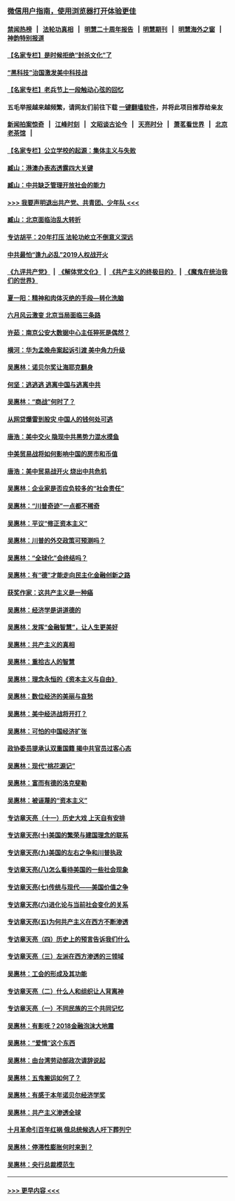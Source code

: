 ### [微信用户指南，使用浏览器打开体验更佳](https://github.com/gfw-breaker/banned-news1/blob/master/indexes/wechat-guide.md?t=0)
#### [禁闻热榜](热点新闻.md?t=0)  &nbsp;&nbsp;|&nbsp;&nbsp; [法轮功真相](https://github.com/gfw-breaker/truth/blob/master/README.md?t=0) &nbsp;&nbsp;|&nbsp;&nbsp; [明慧二十周年报告](https://github.com/gfw-breaker/mh-reports/blob/master/README.md?t=0) &nbsp;&nbsp;|&nbsp;&nbsp;[明慧期刊](https://github.com/gfw-breaker/mh-qikan) &nbsp;&nbsp;|&nbsp;&nbsp; [明慧海外之窗](https://github.com/gfw-breaker/mh-news/blob/master/README.md?t=0) &nbsp;&nbsp;|&nbsp;&nbsp; [神韵特别报道](https://github.com/gfw-breaker/mh-news/blob/master/shenyun.md?t=0)
#### [【名家专栏】是时候拒绝“封杀文化”了](../pages/nsc423/n11814093.md?t=02122202) 
#### [“黑科技”治国激发美中科技战](../pages/nsc423/n11638056.md?t=02122202) 
#### [【名家专栏】老兵节上一段触动心弦的回忆](../pages/nsc423/n11646016.md?t=02122202) 
#### 五毛举报越来越频繁，请网友们前往下载 [一键翻墙软件](https://github.com/gfw-breaker/ssr-accounts)，并将此项目推荐给亲友
#### [新闻拍案惊奇](https://github.com/gfw-breaker/banned-news1/blob/master/pages/link4.md) &nbsp;&nbsp;|&nbsp;&nbsp; [江峰时刻](https://github.com/gfw-breaker/banned-news1/blob/master/pages/link4.md) &nbsp;&nbsp;|&nbsp;&nbsp; [文昭谈古论今](https://github.com/gfw-breaker/banned-news1/blob/master/pages/link4.md) &nbsp;&nbsp;|&nbsp;&nbsp; [天亮时分](https://github.com/gfw-breaker/banned-news1/blob/master/pages/link4.md) &nbsp;&nbsp;|&nbsp;&nbsp; [萧茗看世界](https://github.com/gfw-breaker/banned-news1/blob/master/pages/link4.md) &nbsp;&nbsp;|&nbsp;&nbsp; [北京老茶馆](https://github.com/gfw-breaker/banned-news1/blob/master/pages/link4.md) &nbsp;&nbsp;|&nbsp;&nbsp; 
#### [【名家专栏】公立学校的起源：集体主义与失败](../pages/nsc423/n11601833.md?t=02122202) 
#### [臧山：港澳办表态透露四大关键](../pages/nsc423/n11421628.md?t=02122202) 
#### [臧山：中共缺乏管理开放社会的能力](../pages/nsc423/n11407457.md?t=02122202) 
#### [>>> 我要声明退出共产党、共青团、少年队 <<<](https://github.com/begood0513/goodnews/blob/master/quit/letter.md) 
#### [臧山：北京面临治乱大转折](../pages/nsc423/n11406895.md?t=02122202) 
#### [专访胡平：20年打压 法轮功屹立不倒意义深远](../pages/nsc423/n11398800.md?t=02122202) 
#### [中共最怕“逢九必乱”2019人权战开火](../pages/nsc423/n11385248.md?t=02122202) 
#### [《九评共产党》](https://github.com/begood0513/9ping.md/blob/master/README.md) &nbsp;|&nbsp; [《解体党文化》](../../../../jtdwh.md/blob/master/README.md)  &nbsp;|&nbsp; [《共产主义的终极目的》](../../../../gczydzjmd.md/blob/master/README.md) &nbsp;|&nbsp; [《魔鬼在统治我们的世界》](../../../../mgztzwmdsj.md/blob/master/README.md) 
#### [夏一阳：精神和肉体灭绝的手段—转化洗脑](../pages/nsc423/n11368250.md?t=02122202) 
#### [六月风云激变 北京当局面临三条路](../pages/nsc423/n11313668.md?t=02122202) 
#### [许茹：南京公安大数据中心主任猝死是偶然？](../pages/nsc423/n11064744.md?t=02122202) 
#### [横河：华为孟晚舟案起诉引渡 美中角力升级](../pages/nsc423/n11027230.md?t=02122202) 
#### [吴惠林：诺贝尔奖让海耶克翻身](../pages/nsc423/n10890049.md?t=02122202) 
#### [何坚：逃逃逃 逃离中国与逃离中共](../pages/nsc423/n10592891.md?t=02122202) 
#### [吴惠林：“商战”何时了？](../pages/nsc423/n10573558.md?t=02122202) 
#### [从网贷爆雷到股灾 中国人的钱何处可逃](../pages/nsc423/n10572800.md?t=02122202) 
#### [唐浩：美中交火 隐现中共黑势力混水摸鱼](../pages/nsc423/n10544040.md?t=02122202) 
#### [中美贸易战将如何影响中国的房市和币值](../pages/nsc423/n10543697.md?t=02122202) 
#### [唐浩：美中贸易战开火 烧出中共危机](../pages/nsc423/n10540126.md?t=02122202) 
#### [吴惠林：企业家是否应负较多的“社会责任”](../pages/nsc423/n10535022.md?t=02122202) 
#### [吴惠林：“川普奇迹”一点都不稀奇](../pages/nsc423/n10512808.md?t=02122202) 
#### [吴惠林：平议“修正资本主义”](../pages/nsc423/n10495724.md?t=02122202) 
#### [吴惠林：川普的外交政策可预测吗？](../pages/nsc423/n10462387.md?t=02122202) 
#### [吴惠林：“全球化”会终结吗？](../pages/nsc423/n10452838.md?t=02122202) 
#### [吴惠林：有“德”才能走向民主化金融创新之路](../pages/nsc423/n10432292.md?t=02122202) 
#### [获奖作家：这共产主义是一种癌](../pages/nsc423/n10431541.md?t=02122202) 
#### [吴惠林：经济学是讲道德的](../pages/nsc423/n10398014.md?t=02122202) 
#### [吴惠林：发挥“金融智慧”，让人生更美好](../pages/nsc423/n10375019.md?t=02122202) 
#### [吴惠林：共产主义的真相](../pages/nsc423/n10351394.md?t=02122202) 
#### [吴惠林：重拾古人的智慧](../pages/nsc423/n10337691.md?t=02122202) 
#### [吴惠林：理念永恒的《资本主义与自由》](../pages/nsc423/n10316274.md?t=02122202) 
#### [吴惠林：数位经济的美丽与哀愁](../pages/nsc423/n10292946.md?t=02122202) 
#### [吴惠林：美中经济战将开打？](../pages/nsc423/n10258825.md?t=02122202) 
#### [吴惠林：可怕的中国经济扩张](../pages/nsc423/n10219147.md?t=02122202) 
#### [政协委员提承认双重国籍 揭中共官员过客心态](../pages/nsc423/n10208809.md?t=02122202) 
#### [吴惠林：现代“桃花源记”](../pages/nsc423/n10185234.md?t=02122202) 
#### [吴惠林：富而有德的洛克斐勒](../pages/nsc423/n10142264.md?t=02122202) 
#### [吴惠林：被诬蔑的“资本主义”](../pages/nsc423/n10124816.md?t=02122202) 
#### [专访章天亮（十一）历史大戏 上天自有安排](../pages/nsc423/n10094905.md?t=02122202) 
#### [专访章天亮(十)美国的繁荣与建国理念的联系](../pages/nsc423/n10094899.md?t=02122202) 
#### [专访章天亮(九)美国的左右之争和川普执政](../pages/nsc423/n10094889.md?t=02122202) 
#### [专访章天亮(八)怎么看待美国的一些社会现象](../pages/nsc423/n10094857.md?t=02122202) 
#### [专访章天亮(七)传统与现代——美国价值之争](../pages/nsc423/n10093140.md?t=02122202) 
#### [专访章天亮(六)进化论与当前社会变化的关系](../pages/nsc423/n10092036.md?t=02122202) 
#### [专访章天亮(五)为何共产主义在西方不断渗透](../pages/nsc423/n10083620.md?t=02122202) 
#### [专访章天亮（四）历史上的预言告诉我们什么](../pages/nsc423/n10083606.md?t=02122202) 
#### [专访章天亮（三）左派在西方渗透的三领域](../pages/nsc423/n10081115.md?t=02122202) 
#### [吴惠林：工会的形成及其功能](../pages/nsc423/n10080633.md?t=02122202) 
#### [专访章天亮（二）什么人和组织让人背离神](../pages/nsc423/n10076637.md?t=02122202) 
#### [专访章天亮（一）不同民族的三个共同记忆](../pages/nsc423/n10074188.md?t=02122202) 
#### [吴惠林：有影呒？2018金融泡沫大地震](../pages/nsc423/n10040534.md?t=02122202) 
#### [吴惠林：“爱情”这个东西](../pages/nsc423/n10019423.md?t=02122202) 
#### [吴惠林：由台湾劳动部政次请辞说起](../pages/nsc423/n9979679.md?t=02122202) 
#### [吴惠林：五鬼搬运如何了？](../pages/nsc423/n9925338.md?t=02122202) 
#### [吴惠林：有感于本年诺贝尔经济学奖](../pages/nsc423/n9871883.md?t=02122202) 
#### [吴惠林：共产主义渗透全球](../pages/nsc423/n9812748.md?t=02122202) 
#### [十月革命引百年红祸 俄总统候选人吁下葬列宁](../pages/nsc423/n9810182.md?t=02122202) 
#### [吴惠林：停滞性膨胀何时来到？](../pages/nsc423/n9764136.md?t=02122202) 
#### [吴惠林：央行总裁模范生](../pages/nsc423/n9728134.md?t=02122202) 

----
#### [ >>> 更早内容 <<< ](../indexes/nsc423-earlier.md)
